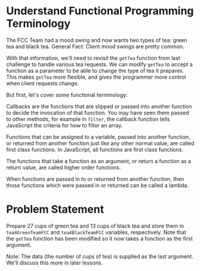# Understand Functional Programming Terminology
The FCC Team had a mood swing and now wants two types of tea: green tea and black tea. General Fact: Client mood swings are pretty common.

With that information, we'll need to revisit the ```getTea``` function from last challenge to handle various tea requests. We can modify ```getTea``` to accept a function as a parameter to be able to change the type of tea it prepares. This makes ```getTea``` more flexible, and gives the programmer more control when client requests change.

But first, let's cover some functional terminology:

Callbacks are the functions that are slipped or passed into another function to decide the invocation of that function. You may have seen them passed to other methods, for example in ```filter```, the callback function tells JavaScript the criteria for how to filter an array.

Functions that can be assigned to a variable, passed into another function, or returned from another function just like any other normal value, are called first class functions. In JavaScript, all functions are first class functions.

The functions that take a function as an argument, or return a function as a return value, are called higher order functions.

When functions are passed in to or returned from another function, then those functions which were passed in or returned can be called a lambda.

# Problem Statement
Prepare 27 cups of green tea and 13 cups of black tea and store them in ```tea4GreenTeamFCC``` and ```tea4BlackTeamFCC``` variables, respectively. Note that the ```getTea``` function has been modified so it now takes a function as the first argument.

Note: The data (the number of cups of tea) is supplied as the last argument. We'll discuss this more in later lessons.
